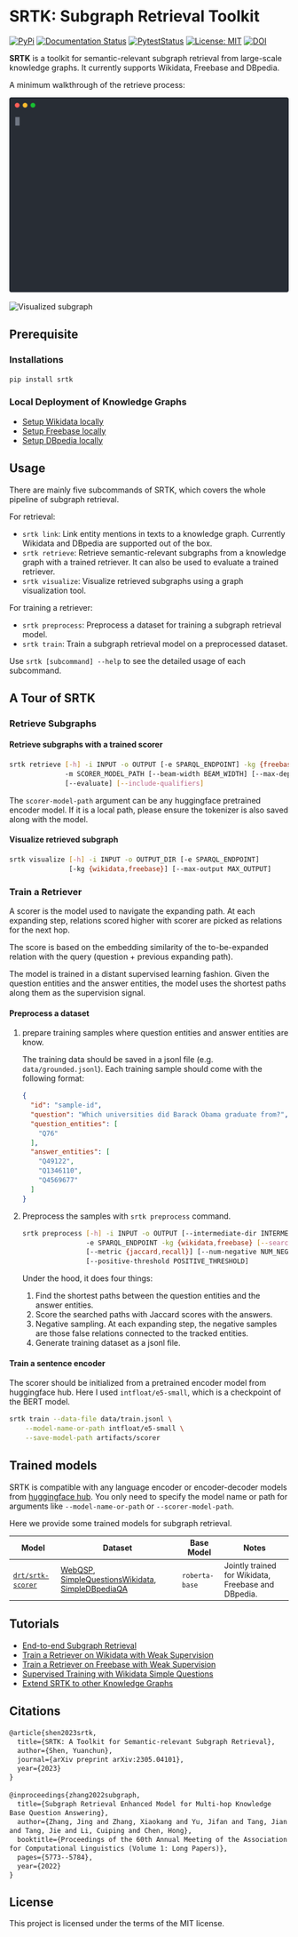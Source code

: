 # SRTK: Subgraph Retrieval Toolkit

[![PyPi](https://img.shields.io/pypi/v/srtk?logo=python&logoColor=white&color=blue)](https://pypi.org/project/srtk/)
[![Documentation Status](https://img.shields.io/readthedocs/srtk?logo=readthedocs&logoColor=white)](https://srtk.readthedocs.io/en/latest/?badge=latest)
[![PytestStatus](https://github.com/happen2me/subgraph-retrieval-wikidata/actions/workflows/pytest.yml/badge.svg)](https://github.com/happen2me/subgraph-retrieval-toolkit/actions/workflows/pytest.yml)
[![License: MIT](https://img.shields.io/badge/License-MIT-yellow.svg)](https://opensource.org/licenses/MIT)
[![DOI](https://zenodo.org/badge/622648166.svg)](https://zenodo.org/badge/latestdoi/622648166)


**SRTK** is a toolkit for semantic-relevant subgraph retrieval from large-scale knowledge graphs. It currently supports Wikidata, Freebase and DBpedia.

A minimum walkthrough of the retrieve process:

![retrieve example](examples/srtk_retrieve.svg)

<img width="400rem" src="https://i.imgur.com/jG7nZuo.png" alt="Visualized subgraph"/>

## Prerequisite

### Installations

```bash
pip install srtk
```

### Local Deployment of Knowledge Graphs

- [Setup Wikidata locally](https://srtk.readthedocs.io/en/latest/setups/setup_wikidata.html)
- [Setup Freebase locally](https://srtk.readthedocs.io/en/latest/setups/setup_freebase.html)
- [Setup DBpedia locally](https://github.com/dbpedia/virtuoso-sparql-endpoint-quickstart)

## Usage

There are mainly five subcommands of SRTK, which covers the whole pipeline of subgraph retrieval.

For retrieval:

- `srtk link`: Link entity mentions in texts to a knowledge graph. Currently Wikidata and DBpedia are supported out of the box.
- `srtk retrieve`: Retrieve semantic-relevant subgraphs from a knowledge graph with a trained retriever. It can also be used to evaluate a trained retriever.
- `srtk visualize`: Visualize retrieved subgraphs using a graph visualization tool.

For training a retriever:

- `srtk preprocess`: Preprocess a dataset for training a subgraph retrieval model.
- `srtk train`: Train a subgraph retrieval model on a preprocessed dataset.


Use `srtk [subcommand] --help` to see the detailed usage of each subcommand.

## A Tour of SRTK

### Retrieve Subgraphs

#### Retrieve subgraphs with a trained scorer

```bash
srtk retrieve [-h] -i INPUT -o OUTPUT [-e SPARQL_ENDPOINT] -kg {freebase,wikidata,dbpedia}
              -m SCORER_MODEL_PATH [--beam-width BEAM_WIDTH] [--max-depth MAX_DEPTH]
              [--evaluate] [--include-qualifiers]
```

The `scorer-model-path` argument can be any huggingface pretrained encoder model. If it is a local
path, please ensure the tokenizer is also saved along with the model.

#### Visualize retrieved subgraph

```bash
srtk visualize [-h] -i INPUT -o OUTPUT_DIR [-e SPARQL_ENDPOINT]
               [-kg {wikidata,freebase}] [--max-output MAX_OUTPUT]
```

### Train a Retriever

A scorer is the model used to navigate the expanding path. At each expanding step, relations scored higher with scorer are picked as relations for the next hop.

The score is based on the embedding similarity of the to-be-expanded relation with the query (question + previous expanding path).

The model is trained in a distant supervised learning fashion. Given the question entities and the answer entities, the model uses the shortest paths along them as the supervision signal.

#### Preprocess a dataset

1. prepare training samples where question entities and answer entities are know.

    The training data should be saved in a jsonl file (e.g. `data/grounded.jsonl`). Each training sample should come with the following format:
    
    ```json
    {
      "id": "sample-id",
      "question": "Which universities did Barack Obama graduate from?",
      "question_entities": [
        "Q76"
      ],
      "answer_entities": [
        "Q49122",
        "Q1346110",
        "Q4569677"
      ]
    }
    ```
2. Preprocess the samples with `srtk preprocess` command.

    ```bash
    srtk preprocess [-h] -i INPUT -o OUTPUT [--intermediate-dir INTERMEDIATE_DIR]
                    -e SPARQL_ENDPOINT -kg {wikidata,freebase} [--search-path]
                    [--metric {jaccard,recall}] [--num-negative NUM_NEGATIVE]
                    [--positive-threshold POSITIVE_THRESHOLD]
    ```

    Under the hood, it does four things:

    1. Find the shortest paths between the question entities and the answer entities.
    2. Score the searched paths with Jaccard scores with the answers.
    3. Negative sampling. At each expanding step, the negative samples are those false relations connected to the tracked entities.
    4. Generate training dataset as a jsonl file.

#### Train a sentence encoder

The scorer should be initialized from a pretrained encoder model from huggingface hub. Here I used `intfloat/e5-small`, which is a checkpoint of the BERT model.

```bash
srtk train --data-file data/train.jsonl \
    --model-name-or-path intfloat/e5-small \
    --save-model-path artifacts/scorer
```

## Trained models

SRTK is compatible with any language encoder or encoder-decoder models from [huggingface hub](https://huggingface.co/models). You only need to specify the model name or path for arguments like `--model-name-or-path` or `--scorer-model-path`.

Here we provide some trained models for subgraph retrieval.

| Model | Dataset | Base Model | Notes |
| --- | --- | --- | --- |
| [`drt/srtk-scorer`](https://huggingface.co/drt/srtk-scorer) | [WebQSP](https://www.microsoft.com/en-us/download/details.aspx?id=52763), [SimpleQuestionsWikidata](https://github.com/askplatypus/wikidata-simplequestions), [SimpleDBpediaQA](https://github.com/castorini/SimpleDBpediaQA) | `roberta-base` | Jointly trained for Wikidata, Freebase and DBpedia. |

## Tutorials

- [End-to-end Subgraph Retrieval](https://github.com/happen2me/subgraph-retrieval-toolkit/blob/main/tutorials/2.end_to_end_subgraph_retrieval.ipynb)
- [Train a Retriever on Wikidata with Weak Supervision](https://github.com/happen2me/subgraph-retrieval-toolkit/blob/main/tutorials/3.weak_train_wikidata.ipynb)
- [Train a Retriever on Freebase with Weak Supervision](https://github.com/happen2me/subgraph-retrieval-toolkit/blob/main/tutorials/4.weak_train_freebase.ipynb)
- [Supervised Training with Wikidata Simple Questions](https://github.com/happen2me/subgraph-retrieval-toolkit/blob/main/tutorials/5.supervised_train_wikidata.ipynb)
- [Extend SRTK to other Knowledge Graphs](https://github.com/happen2me/subgraph-retrieval-toolkit/blob/main/tutorials/6.extend_to_new_kg.ipynb)

## Citations
```
@article{shen2023srtk,
  title={SRTK: A Toolkit for Semantic-relevant Subgraph Retrieval},
  author={Shen, Yuanchun},
  journal={arXiv preprint arXiv:2305.04101},
  year={2023}
}

@inproceedings{zhang2022subgraph,
  title={Subgraph Retrieval Enhanced Model for Multi-hop Knowledge Base Question Answering},
  author={Zhang, Jing and Zhang, Xiaokang and Yu, Jifan and Tang, Jian and Tang, Jie and Li, Cuiping and Chen, Hong},
  booktitle={Proceedings of the 60th Annual Meeting of the Association for Computational Linguistics (Volume 1: Long Papers)},
  pages={5773--5784},
  year={2022}
}
```

## License

This project is licensed under the terms of the MIT license.

